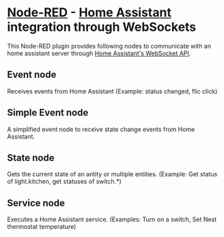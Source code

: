 # [Node-RED](https://nodered.org) - [Home Assistant](https://home-assistant.io/) integration through  WebSockets

This Node-RED plugin provides following nodes to communicate with an home assistant server through [Home Assistant's WebSocket API](https://home-assistant.io/developers/websocket_api/).

## Event node
Receives events from Home Assistant (Example: status changed, flic click)

## Simple Event node
A simplified event node to receive state change events from Home Assistant.

## State node
Gets the current state of an antity or multiple entities. (Example: Get status of light.kitchen, get statuses of switch.*)

## Service node
Executes a Home Assistant service. (Examples: Turn on a switch, Set Nest thermostat temperature)
